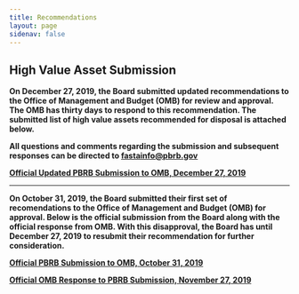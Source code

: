 ```yaml
---
title: Recommendations
layout: page
sidenav: false
---
```

## High Value Asset Submission 

<b> On December 27, 2019, the Board submitted updated recommendations to the Office of Management and Budget (OMB) for review and approval. The OMB has thirty days to respond to this recommendation. The submitted list of high value assets recommended for disposal is attached below.
  
 All questions and comments regarding the submission and subsequent responses can be directed to [fastainfo@pbrb.gov](fastainfo@pbrb.gov)

[Official Updated PBRB Submission to OMB, December 27, 2019]({{site.baseurl}}/assets/uploads/20191227%20High%20Value%20Assets%20Report%20as%20Required%20by%20FASTA.pdf)

<hr>

On October 31, 2019, the Board submitted their first set of recomendations to the Office of Management and Budget (OMB) for approval. Below is the official submission from the Board along with the official response from OMB. With this disapproval, the Board has until December 27, 2019 to resubmit their recommendation for further consideration. 


[Official PBRB Submission to OMB, October 31, 2019]({{site.baseurl}}/assets/uploads/PBRB%20Official%20Recommendations%20to%20OMB%2010_31_2019.pdf)

[Official OMB Response to PBRB Submission, November 27, 2019]({{site.baseurl}}/assets/uploads/OMB%20Official%20Response%20to%20PBRB%20Recommendations%2011_27_2019.pdf)
